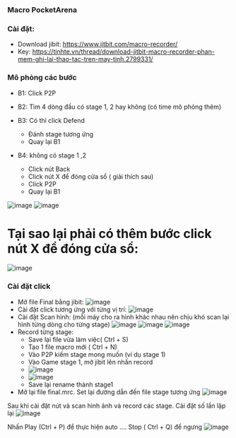 ### Macro PocketArena

### **Cài đặt:**

* Download jibit: https://www.jitbit.com/macro-recorder/
* Key: https://tinhte.vn/thread/download-jitbit-macro-recorder-phan-mem-ghi-lai-thao-tac-tren-may-tinh.2799331/

### **Mô phỏng các bước**

* B1: Click P2P 
* B2: Tìm 4 dòng đầu có stage 1, 2 hay không (có time mô phỏng thêm)
* B3: Có thì click Defend
  * Đánh stage tương ứng
  * Quay lại B1

* B4: không có stage 1 ,2
    * Click nút Back
    * Click nút X để đóng cửa sổ ( giải thích sau)
    * Click P2P
    * Quay lại B1

![image](https://user-images.githubusercontent.com/39981269/136971408-f8683efd-21f1-4699-88ab-89264dd92feb.png)
![image](https://user-images.githubusercontent.com/39981269/136970093-bf990628-4ee5-458f-806b-992908a7b41d.png)

# Tại sao lại phải có thêm bước click nút X để đóng cửa sổ:
![image](https://user-images.githubusercontent.com/39981269/136970849-ff105487-cf04-45c1-ad66-d5228dacecba.png)

### **Cài đặt click**
* Mở file Final bằng jibit:
![image](https://user-images.githubusercontent.com/39981269/136972772-e67f498a-052c-48d0-84ea-355ad0f30913.png)
* Cài đặt click tương ứng với từng vị trí:
![image](https://user-images.githubusercontent.com/39981269/136973806-341f7e22-6145-4d88-ab48-d2534db32211.png)
* Cài đặt Scan hình: (mỗi máy cho ra hình khác nhau nên chịu khó scan lại hình từng dòng cho từng stage)
![image](https://user-images.githubusercontent.com/39981269/136974366-8f7695bc-417a-4f75-a66f-53dcd15b62b8.png)
![image](https://user-images.githubusercontent.com/39981269/136974740-df840cc7-692c-4423-971d-0719a9e56c7e.png)
![image](https://user-images.githubusercontent.com/39981269/136975292-2a1671a6-3176-4fb2-8f78-7e5d69cd11b3.png)
* Record từng stage:
  * Save lại file vừa làm việc( Ctrl + S)
  * Tạo 1 file macro mới ( Ctrl + N)
  * Vào P2P kiếm stage mong muốn (ví dụ stage 1)
  * Vào Game stage 1, mở jibit lên nhấn record
  * ![image](https://user-images.githubusercontent.com/39981269/136977903-8108c609-b155-4d17-be87-f7ec37964d36.png)
  * ![image](https://user-images.githubusercontent.com/39981269/136976375-0d85263a-2c38-4fe6-97ee-97453eb508c7.png)
  * Save lại rename thành stage1
* Mở lại file final.mrc. Set lại đường dẫn đến file stage tương ứng
![image](https://user-images.githubusercontent.com/39981269/136976677-6c962121-49b7-49ec-911f-0632eadd75f1.png)


Sau khi cài đặt nút và scan hình ảnh và record các stage. Cài đặt số lần lặp lại
![image](https://user-images.githubusercontent.com/39981269/136976955-b370e56e-3bec-406d-88a2-161f89234eda.png)

Nhấn Play (Ctrl + P) để thực hiện auto .... Stop ( Ctrl + Q) để ngưng
![image](https://user-images.githubusercontent.com/39981269/136977247-783193c2-ff80-4d7d-bbc7-42270671afd3.png)



